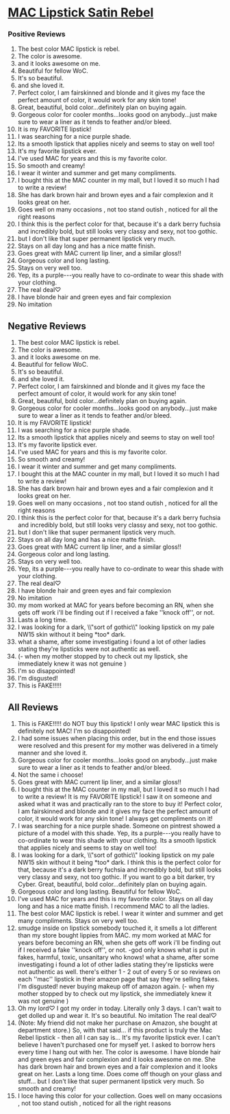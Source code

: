 # [MAC Lipstick Satin Rebel](https://products.checkmycream.com/products/MAC-Lipstick-Satin-Rebel.html)

### Positive Reviews

<ol>
      <li>The best color MAC lipstick is rebel.</li>
      <li>The color is awesome.</li>
      <li>and it looks awesome on me.</li>
      <li>Beautiful for fellow WoC.</li>
      <li>It&#x27;s so beautiful.  </li>
      <li>and she loved it.</li>
      <li>Perfect color, I am fairskinned and blonde and it gives my face the perfect amount of color, it would work for any skin tone!</li>
      <li>Great, beautiful, bold color...definitely plan on buying again.</li>
      <li>Gorgeous color for cooler months...looks good on anybody...just make sure to wear a liner as it tends to feather and/or bleed.</li>
      <li>It is my FAVORITE lipstick!</li>
      <li>I was searching for a nice purple shade.  </li>
      <li>Its a smooth lipstick that applies nicely and seems to stay on well too!</li>
      <li>It&#x27;s my favorite lipstick ever.</li>
      <li>I&#x27;ve used MAC for years and this is my favorite color.  </li>
      <li>So smooth and creamy!</li>
      <li>I wear it winter and summer and get many compliments.</li>
      <li>I bought this at the MAC counter in my mall, but I loved it so much I had to write a review!</li>
      <li>She has dark brown hair and brown eyes and a fair complexion and it looks great on her.</li>
      <li>Goes well on many occasions , not too stand outish , noticed for all the right reasons</li>
      <li>I think this is the perfect color for that, because it&#x27;s a dark berry fuchsia and incredibly bold, but still looks very classy and sexy, not too gothic.  </li>
      <li>but I don&#x27;t like that super permanent lipstick very much.</li>
      <li>Stays on all day long and has a nice matte finish.  </li>
      <li>Goes great with MAC current lip liner, and a similar gloss!!</li>
      <li>Gorgeous color and long lasting.</li>
      <li>Stays on very well too.</li>
      <li>Yep, its a purple---you really have to co-ordinate to wear this shade with your clothing.  </li>
      <li>The real deal♡</li>
      <li>I have blonde hair and green eyes and fair complexion</li>
      <li>No imitation</li>
</ol>


<h2>Negative Reviews</h2>
<ol>
<li> The best color MAC lipstick is rebel.</li>
<li> The color is awesome.</li>
<li> and it looks awesome on me.</li>
<li> Beautiful for fellow WoC.</li>
<li> It&#x27;s so beautiful.  </li>
<li> and she loved it.</li>
<li> Perfect color, I am fairskinned and blonde and it gives my face the perfect amount of color, it would work for any skin tone!</li>
<li> Great, beautiful, bold color...definitely plan on buying again.</li>
<li> Gorgeous color for cooler months...looks good on anybody...just make sure to wear a liner as it tends to feather and/or bleed.</li>
<li> It is my FAVORITE lipstick!</li>
<li> I was searching for a nice purple shade.  </li>
<li> Its a smooth lipstick that applies nicely and seems to stay on well too!</li>
<li> It&#x27;s my favorite lipstick ever.</li>
<li> I&#x27;ve used MAC for years and this is my favorite color.  </li>
<li> So smooth and creamy!</li>
<li> I wear it winter and summer and get many compliments.</li>
<li> I bought this at the MAC counter in my mall, but I loved it so much I had to write a review!</li>
<li> She has dark brown hair and brown eyes and a fair complexion and it looks great on her.</li>
<li> Goes well on many occasions , not too stand outish , noticed for all the right reasons</li>
<li> I think this is the perfect color for that, because it&#x27;s a dark berry fuchsia and incredibly bold, but still looks very classy and sexy, not too gothic.  </li>
<li> but I don&#x27;t like that super permanent lipstick very much.</li>
<li> Stays on all day long and has a nice matte finish.  </li>
<li> Goes great with MAC current lip liner, and a similar gloss!!</li>
<li> Gorgeous color and long lasting.</li>
<li> Stays on very well too.</li>
<li> Yep, its a purple---you really have to co-ordinate to wear this shade with your clothing.  </li>
<li> The real deal♡</li>
<li> I have blonde hair and green eyes and fair complexion</li>
<li> No imitation</li>
<li> my mom worked at MAC for years before becoming an RN, when she gets off work i&#x27;ll be finding out if I received a fake &#x27;&#x27;knock off&#x27;&#x27;, or not.</li>
<li> Lasts a long time.</li>
<li> I was looking for a dark, \\&quot;sort of gothic\\&quot; looking lipstick on my pale NW15 skin without it being *too* dark.  </li>
<li> what a shame, after some investigating i found a lot of other ladies stating they&#x27;re lipsticks were not authentic as well.</li>
<li> (- when my mother stopped by to check out my lipstick, she immediately knew it was not genuine )</li>
<li> I&#x27;m so disappointed!</li>
<li> I&#x27;m disgusted!</li>
<li> This is FAKE!!!!!</li>
</ol>

<h2>All Reviews</h2>

<ol>
    <li> This is FAKE!!!!! do NOT buy this lipstick! I only wear MAC lipstick this is definitely not MAC! I&#x27;m so disappointed!</li>
    <li> I had some issues when placing this order, but in the end those issues were resolved and this present for my mother was delivered in a timely manner and she loved it.</li>
    <li> Gorgeous color for cooler months...looks good on anybody...just make sure to wear a liner as it tends to feather and/or bleed.</li>
    <li> Not the same i choose!</li>
    <li> Goes great with MAC current lip liner, and a similar gloss!!</li>
    <li> I bought this at the MAC counter in my mall, but I loved it so much I had to write a review! It is my FAVORITE lipstick! I saw it on someone and asked what it was and practically ran to the store to buy it! Perfect color, I am fairskinned and blonde and it gives my face the perfect amount of color, it would work for any skin tone! I always get compliments on it!</li>
    <li> I was searching for a nice purple shade.  Someone on pintrest showed a picture of a model with this shade.  Yep, its a purple---you really have to co-ordinate to wear this shade with your clothing.  Its a smooth lipstick that applies nicely and seems to stay on well too!</li>
    <li> I was looking for a dark, \\&quot;sort of gothic\\&quot; looking lipstick on my pale NW15 skin without it being *too* dark.  I think this is the perfect color for that, because it&#x27;s a dark berry fuchsia and incredibly bold, but still looks very classy and sexy, not too gothic.  If you want to go a bit darker, try Cyber.  Great, beautiful, bold color...definitely plan on buying again.</li>
    <li> Gorgeous color and long lasting. Beautiful for fellow WoC.</li>
    <li> I&#x27;ve used MAC for years and this is my favorite color.  Stays on all day long and has a nice matte finish.  I recommend MAC to all the ladies.</li>
    <li> The best color MAC lipstick is rebel. I wear it winter and summer and get many compliments. Stays on very well too.</li>
    <li> smudge inside on lipstick somebody touched it, it smells a lot different than my store bought lippies from MAC. my mom worked at MAC for years before becoming an RN, when she gets off work i&#x27;ll be finding out if I received a fake &#x27;&#x27;knock off&#x27;&#x27;, or not. -god only knows what is put in fakes, harmful, toxic, unsanitary who knows! what a shame, after some investigating i found a lot of other ladies stating they&#x27;re lipsticks were not authentic as well. there&#x27;s either  1 - 2 out of every 5 or so reviews on each &#x27;&#x27;mac&#x27;&#x27; lipstick in their amazon page that say they&#x27;re selling fakes. I&#x27;m disgusted! never buying makeup off of amazon again. (- when my mother stopped by to check out my lipstick, she immediately knew it was not genuine )</li>
    <li> Oh my lord♡ I got my order in today. Literally only 3 days. I can&#x27;t wait to get dolled up and wear it. It&#x27;s so beautiful.  No imitation The real deal♡</li>
    <li> (Note: My friend did not make her purchase on Amazon, she bought at department store.) So, with that said... if this product is truly the Mac Rebel lipstick - then all I can say is... It&#x27;s my favorite lipstick ever. I can&#x27;t believe I haven&#x27;t purchased one for myself yet. I asked to borrow hers every time I hang out with her. The color is awesome. I have blonde hair and green eyes and fair complexion and it looks awesome on me. She has dark brown hair and brown eyes and a fair complexion and it looks great on her. Lasts a long time. Does come off though on your glass and stuff... but I don&#x27;t like that super permanent lipstick very much. So smooth and creamy!</li>
    <li> I loce having this color for your collection. Goes well on many occasions , not too stand outish , noticed for all the right reasons</li>
</ol>




